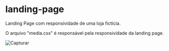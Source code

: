# landing-page
Landing Page com responsividade de uma loja fictícia.

O arquivo "media.css" é responsável pela responsividade da landing page.

![Capturar](https://user-images.githubusercontent.com/106875227/200379552-9fce0a59-467f-4279-ba61-f6db672617c5.PNG)
